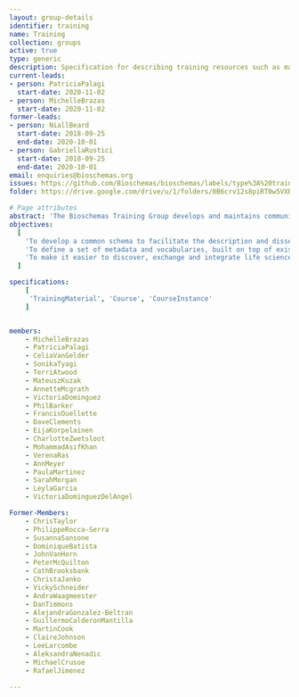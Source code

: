 ```yaml
---
layout: group-details
identifier: training
name: Training
collection: groups
active: true
type: generic
description: Specification for describing training resources such as materials and courses.
current-leads:
- person: PatriciaPalagi
  start-date: 2020-11-02
- person: MichelleBrazas
  start-date: 2020-11-02
former-leads:
- person: NiallBeard
  start-date: 2018-09-25
  end-date: 2020-10-01
- person: GabriellaRustici
  start-date: 2018-09-25
  end-date: 2020-10-01
email: enquiries@bioschemas.org
issues: https://github.com/Bioschemas/bioschemas/labels/type%3A%20training%20material
folder: https://drive.google.com/drive/u/1/folders/0B6crv12s8piRT0w5VXRUc09VTFU

# Page attributes
abstract: 'The Bioschemas Training Group develops and maintains community specifications for describing training opportunities (face-to-face and online courses) and training resources (permanently accessible materials, videos, slides etc) in the Life sciences.'
objectives:
  [
    'To develop a common schema to facilitate the description and dissemination of life science training materials, courses, and course instances using <a href="http://schema.org/">schema.org</a>.',
    'To define a set of metadata and vocabularies, built on top of existing technologies and standards, that can be used to represent training in web pages and applications.',
    'To make it easier to discover, exchange and integrate life science training information across the internet.'
  ]

specifications:
    [
     'TrainingMaterial', 'Course', 'CourseInstance'
    ]


members:
    - MichelleBrazas
    - PatriciaPalagi
    - CeliaVanGelder
    - SonikaTyagi
    - TerriAtwood   
    - MateuszKuzak
    - AnnetteMcgrath
    - VictoriaDominguez
    - PhilBarker
    - FrancisOuellette
    - DaveClements
    - EijaKorpelainen
    - CharlotteZwetsloot
    - MohammadAsifKhan
    - VerenaRas
    - AnnMeyer
    - PaulaMartinez     
    - SarahMorgan    
    - LeylaGarcia
    - VictoriaDominguezDelAngel

Former-Members:    
    - ChrisTaylor
    - PhilippeRocca-Serra
    - SusannaSansone
    - DominiqueBatista
    - JohnVanHorn
    - PeterMcQuilton
    - CathBrooksbank
    - ChristaJanko
    - VickySchneider
    - AndraWaagmeester
    - DanTimmons
    - AlejandraGonzalez-Beltran
    - GuillermoCalderonMantilla
    - MartinCook
    - ClaireJohnson
    - LeeLarcombe
    - AleksandraNenadic
    - MichaelCrusoe
    - RafaelJimenez

---
```

